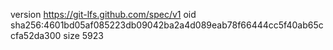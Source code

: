 version https://git-lfs.github.com/spec/v1
oid sha256:4601bd05af085223db09042ba2a4d089eab78f66444cc5f40ab65ccfa52da300
size 5923
